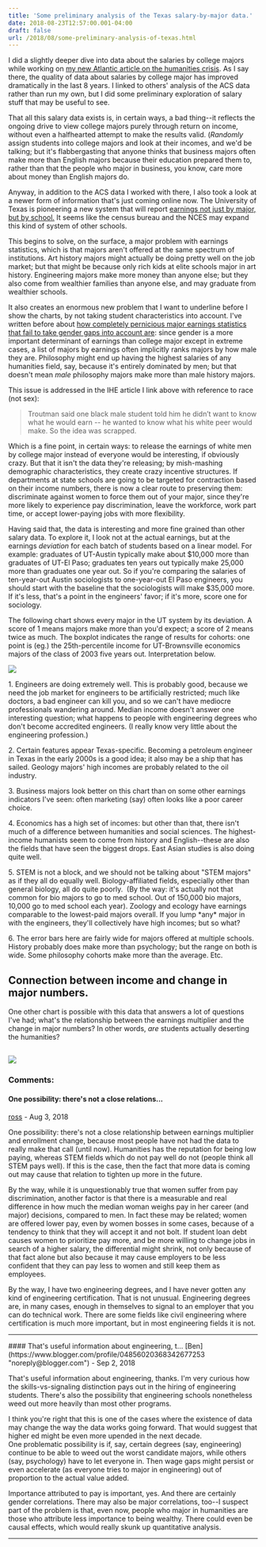 ```yaml
---
title: 'Some preliminary analysis of the Texas salary-by-major data.'
date: 2018-08-23T12:57:00.001-04:00
draft: false
url: /2018/08/some-preliminary-analysis-of-texas.html
---
```


I did a slightly deeper dive into data about the salaries by college majors while working on [my new Atlantic article on the humanities crisis](https://www.theatlantic.com/education/archive/2018/08/the-humanities-face-a-crisisof-confidence/567565/). As I say there, the quality of data about salaries by college major has improved dramatically in the last 8 years. I linked to others' analysis of the ACS data rather than run my own, but I did some preliminary exploration of salary stuff that may be useful to see.  
  
That all this salary data exists is, in certain ways, a bad thing--it reflects the ongoing drive to view college majors purely through return on income, without even a halfhearted attempt to make the results valid. (_Randomly_ assign students into college majors and look at their incomes, and we'd be talking; but it's flabbergasting that anyone thinks that business majors often make more than English majors because their education prepared them to, rather than that the people who major in business, you know, care more about money than English majors do.  
  
  
  
Anyway, in addition to the ACS data I worked with there, I also took a look at a newer form of information that's just coming online now. The University of Texas is pioneering a new system that will report [earnings not just by major, but by school.](https://www.insidehighered.com/news/2018/03/27/university-texas-system-releases-new-student-outcome-database) It seems like the census bureau and the NCES may expand this kind of system of other schools.  
  
This begins to solve, on the surface, a major problem with earnings statistics, which is that majors aren't offered at the same spectrum of institutions. Art history majors might actually be doing pretty well on the job market; but that might be because only rich kids at elite schools major in art history. Engineering majors make more money than anyone else; but they also come from wealthier families than anyone else, and may graduate from wealthier schools.  
  
It also creates an enormous new problem that I want to underline before I show the charts, by not taking student characteristics into account. I've written before about [how completely pernicious major earnings statistics that fail to take gender gaps into account are](http://sappingattention.blogspot.com/2014/05/mind-gap-incomes-college-majors-gender.html): since gender is a more important determinant of earnings than college major except in extreme cases, a list of majors by earnings often implicitly ranks majors by how male they are. Philosophy might end up having the highest salaries of any humanities field, say, because it's entirely dominated by men; but that doesn't mean _male_ philosophy majors make more than male history majors.  
  
This issue is addressed in the IHE article I link above with reference to race (not sex):  
  

> Troutman said one black male student told him he didn’t want to know what he would earn -- he wanted to know what his white peer would make. So the idea was scrapped.

Which is a fine point, in certain ways: to release the earnings of white men by college major instead of everyone would be interesting, if obviously crazy. But that it isn't the data they're releasing; by mish-mashing demographic characteristics, they create crazy incentive structures. If departments at state schools are going to be targeted for contraction based on their income numbers, there is now a clear route to preserving them: discriminate against women to force them out of your major, since they're more likely to experience pay discrimination, leave the workforce, work part time, or accept lower-paying jobs with more flexibility.  
  
Having said that, the data is interesting and more fine grained than other salary data. To explore it, I look not at the actual earnings, but at the earnings _deviation_ for each batch of students based on a linear model. For example: graduates of UT-Austin typically make about $10,000 more than graduates of UT-El Paso; graduates ten years out typically make 25,000 more than graduates one year out. So if you're comparing the salaries of ten-year-out Austin sociologists to one-year-out El Paso engineers, you should start with the baseline that the sociologists will make $35,000 more. If it's less, that's a point in the engineers' favor; if it's more, score one for sociology.  
  
The following chart shows every major in the UT system by its deviation. A score of 1 means majors make more than you'd expect; a score of 2 means twice as much. The boxplot indicates the range of results for cohorts: one point is (eg.) the 25th-percentile income for UT-Brownsville economics majors of the class of 2003 five years out. Interpretation below.  

[![](https://4.bp.blogspot.com/-yTGP4xJVjXI/W32v6vC1pPI/AAAAAAAANnk/Kx5fDEUsI-MdDgmuQDr6A7wzz0fMnkNlwCLcBGAs/s640/UT.png)](https://4.bp.blogspot.com/-yTGP4xJVjXI/W32v6vC1pPI/AAAAAAAANnk/Kx5fDEUsI-MdDgmuQDr6A7wzz0fMnkNlwCLcBGAs/s1600/UT.png)

  

  

1\. Engineers are doing extremely well. This is probably good, because we need the job market for engineers to be artificially restricted; much like doctors, a bad engineer can kill you, and so we can't have mediocre professionals wandering around. Median income doesn't answer one interesting question; what happens to people with engineering degrees who don't become accredited engineers. (I really know very little about the engineering profession.)  
  
2\. Certain features appear Texas-specific. Becoming a petroleum engineer in Texas in the early 2000s is a good idea; it also may be a ship that has sailed. Geology majors' high incomes are probably related to the oil industry.  
  
3\. Business majors look better on this chart than on some other earnings indicators I've seen: often marketing (say) often looks like a poor career choice.  
  
4\. Economics has a high set of incomes: but other than that, there isn't much of a difference between humanities and social sciences. The highest-income humanists seem to come from history and English--these are also the fields that have seen the biggest drops. East Asian studies is also doing quite well.  
  
5\. STEM is not a block, and we should not be talking about "STEM majors" as if they all do equally well. Biology-affiliated fields, especially other than general biology, all do quite poorly.  (By the way: it's actually not that common for bio majors to go to med school. Out of 150,000 bio majors, 10,000 go to med school each year). Zoology and ecology have earnings comparable to the lowest-paid majors overall. If you lump \*any\* major in with the engineers, they'll collectively have high incomes; but so what?  
  
6\. The error bars here are fairly wide for majors offered at multiple schools. History probably does make more than psychology; but the range on both is wide. Some philosophy cohorts make more than the average. Etc.  
  

Connection between income and change in major numbers.
------------------------------------------------------

  
One other chart is possible with this data that answers a lot of questions I've had; what's the relationship between the earnings multiplier and the change in major numbers? In other words, _are_ students actually deserting the humanities?  
  

[![](https://4.bp.blogspot.com/-dsWEZUfdlQA/W37Uj-DEAuI/AAAAAAAANn0/f0MtJzPuCoAv9iSHNr9tsfCPPUEDhG3LwCLcBGAs/s640/ipeds.png)](https://4.bp.blogspot.com/-dsWEZUfdlQA/W37Uj-DEAuI/AAAAAAAANn0/f0MtJzPuCoAv9iSHNr9tsfCPPUEDhG3LwCLcBGAs/s1600/ipeds.png)
---
### Comments:
#### One possibility: there's not a close relations...
[ross](https://www.blogger.com/profile/02587634589065610863 "noreply@blogger.com") - <time datetime="2018-08-29T10:16:37.649-04:00">Aug 3, 2018</time>

One possibility: there's not a close relationship between earnings multiplier and enrollment change, because most people have not had the data to really make that call (until now). Humanities has the reputation for being low paying, whereas STEM fields which do not pay well do not (people think all STEM pays well). If this is the case, then the fact that more data is coming out may cause that relation to tighten up more in the future.  
  
By the way, while it is unquestionably true that women suffer from pay discrimination, another factor is that there is a measurable and real difference in how much the median woman weighs pay in her career (and major) decisions, compared to men. In fact these may be related; women are offered lower pay, even by women bosses in some cases, because of a tendency to think that they will accept it and not bolt. If student loan debt causes women to prioritize pay more, and be more willing to change jobs in search of a higher salary, the differential might shrink, not only because of that fact alone but also because it may cause employers to be less confident that they can pay less to women and still keep them as employees.  
  
By the way, I have two engineering degrees, and I have never gotten any kind of engineering certification. That is not unusual. Engineering degrees are, in many cases, enough in themselves to signal to an employer that you can do technical work. There are some fields like civil engineering where certification is much more important, but in most engineering fields it is not.
<hr />
#### That's useful information about engineering, t...
[Ben](https://www.blogger.com/profile/04856020368342677253 "noreply@blogger.com") - <time datetime="2018-09-04T15:17:33.844-04:00">Sep 2, 2018</time>

That's useful information about engineering, thanks. I'm very curious how the skills-vs-signaling distinction pays out in the hiring of engineering students. There's also the possibility that engineering schools nonetheless weed out more heavily than most other programs.  
  
I think you're right that this is one of the cases where the existence of data may change the way the data works going forward. That would suggest that higher ed might be even more upended in the next decade.  
One problematic possibility is if, say, certain degrees (say, engineering) continue to be able to weed out the worst candidate majors, while others (say, psychology) have to let everyone in. Then wage gaps might persist or even accelerate (as everyone tries to major in engineering) out of proportion to the actual value added.  
  
Importance attributed to pay is important, yes. And there are certainly gender correlations. There may also be major correlations, too--I suspect part of the problem is that, even now, people who major in humanities are those who attribute less importance to being wealthy. There could even be causal effects, which would really skunk up quantitative analysis.
<hr />

